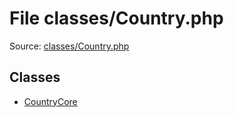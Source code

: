 File classes/Country.php
=========

Source: [classes/Country.php](https://github.com/PrestaShop/PrestaShop/blob/1.5.0.1/classes/Country.php)


Classes
-------

* [CountryCore](class.CountryCore.md)

